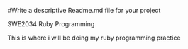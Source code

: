 #Write a descriptive Readme.md file for your project

SWE2034 Ruby Programming

This is where i will be doing my ruby programming practice